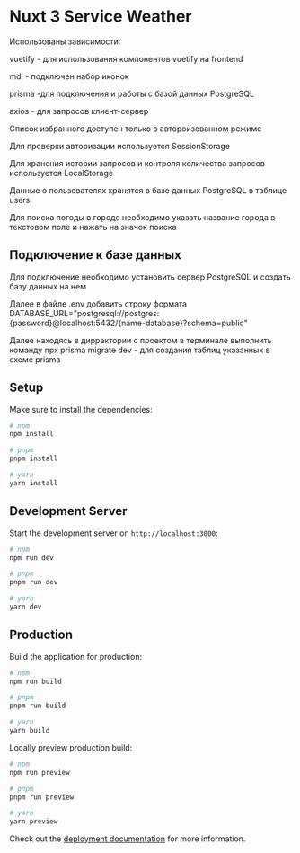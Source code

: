 # Nuxt 3 Service Weather
Использованы зависимости:

vuetify - для использования компонентов vuetify на frontend

mdi - подключен набор иконок

prisma -для подключения и работы с базой данных PostgreSQL

axios - для запросов клиент-сервер


Список избранного доступен только в автороизованном режиме

Для проверки авторизации используется SessionStorage

Для хранения истории запросов и контроля количества запросов используется LocalStorage

Данные о пользователях хранятся в базе данных PostgreSQL в таблице users

Для поиска погоды в городе необходимо указать название города в текстовом поле и нажать на значок поиска

## Подключение к базе данных
Для подключение необходимо установить сервер PostgreSQL и создать базу данных на нем

Далее в файле .env добавить строку формата DATABASE_URL="postgresql://postgres:{password}@localhost:5432/{name-database}?schema=public"

Далее находясь в дирректории с проектом в терминале выполнить команду npx prisma migrate dev - для создания таблиц указанных в схеме prisma

## Setup

Make sure to install the dependencies:

```bash
# npm
npm install

# pnpm
pnpm install

# yarn
yarn install
```

## Development Server

Start the development server on `http://localhost:3000`:

```bash
# npm
npm run dev

# pnpm
pnpm run dev

# yarn
yarn dev
```

## Production

Build the application for production:

```bash
# npm
npm run build

# pnpm
pnpm run build

# yarn
yarn build
```

Locally preview production build:

```bash
# npm
npm run preview

# pnpm
pnpm run preview

# yarn
yarn preview
```

Check out the [deployment documentation](https://nuxt.com/docs/getting-started/deployment) for more information.
